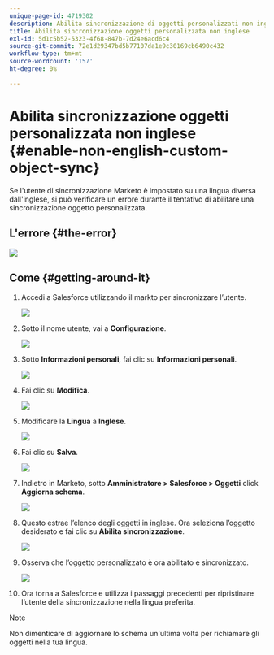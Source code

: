 ```yaml
---
unique-page-id: 4719302
description: Abilita sincronizzazione di oggetti personalizzati non inglesi - Documenti Marketo - Documentazione del prodotto
title: Abilita sincronizzazione oggetti personalizzata non inglese
exl-id: 5d1c5b52-5323-4f68-847b-7d24e6acd6c4
source-git-commit: 72e1d29347bd5b77107da1e9c30169cb6490c432
workflow-type: tm+mt
source-wordcount: '157'
ht-degree: 0%

---
```


# Abilita sincronizzazione oggetti personalizzata non inglese {#enable-non-english-custom-object-sync}

Se l&#39;utente di sincronizzazione Marketo è impostato su una lingua diversa dall&#39;inglese, si può verificare un errore durante il tentativo di abilitare una sincronizzazione oggetto personalizzata.

## L&#39;errore {#the-error}

![](assets/image2014-12-10-13-3a17-3a51.png)

## Come {#getting-around-it}

1. Accedi a Salesforce utilizzando il markto per sincronizzare l’utente.

   ![](assets/image2014-12-10-13-3a18-3a1.png)

1. Sotto il nome utente, vai a **Configurazione**.

   ![](assets/image2014-12-10-13-3a18-3a11.png)

1. Sotto **Informazioni personali**, fai clic su **Informazioni personali**.

   ![](assets/image2014-12-10-13-3a18-3a22.png)

1. Fai clic su **Modifica**.

   ![](assets/image2014-12-10-13-3a18-3a32.png)

1. Modificare la **Lingua** a **Inglese**.

   ![](assets/image2014-12-10-13-3a18-3a45.png)

1. Fai clic su **Salva**.

   ![](assets/image2014-12-10-13-3a18-3a55.png)

1. Indietro in Marketo, sotto **Amministratore > Salesforce > Oggetti** click **Aggiorna schema**.

   ![](assets/image2014-12-10-13-3a19-3a6.png)

1. Questo estrae l’elenco degli oggetti in inglese. Ora seleziona l’oggetto desiderato e fai clic su **Abilita sincronizzazione**.

   ![](assets/image2014-12-10-13-3a19-3a16.png)

1. Osserva che l’oggetto personalizzato è ora abilitato e sincronizzato.

   ![](assets/image2014-12-10-13-3a19-3a26.png)

1. Ora torna a Salesforce e utilizza i passaggi precedenti per ripristinare l’utente della sincronizzazione nella lingua preferita.

>[!NOTE]
>
>Non dimenticare di aggiornare lo schema un&#39;ultima volta per richiamare gli oggetti nella tua lingua.
